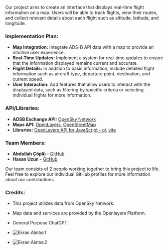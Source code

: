 Our project aims to create an interface that displays real-time flight information on a map. Users will be able to track flights, view their routes, and collect relevant details about each flight such as altitude, latitude, and longitude.

### Implementation Plan:

- **Map Integration:** Integrate ADS-B API data with a map to provide an intuitive user experience.
- **Real-Time Updates:** Implement a system for real-time updates to ensure that the information displayed remains current and accurate.
- **Flight Details:** In addition to basic information, include detailed flight information such as aircraft type, departure point, destination, and current speed.
- **User Interaction:** Add features that allow users to interact with the displayed data, such as filtering by specific criteria or selecting individual flights for more information.

### API/Libraries:

- **ADSB Exchange API:** [OpenSky Network](https://opensky-network.org)
- **Maps API:** [OpenLayers](https://openlayers.org), [OpenStreetMap](https://www.openstreetmap.org)
- **Libraries:** [OpenLayers API for JavaScript - ol](https://github.com/openlayers/openlayers), [vite](https://github.com/vitejs/vite)

### Team Members:

- **Abdullah Çöplü** - [GitHub](https://github.com/acoplu)
- **Hasan Uzun** - [GitHub](https://github.com/hasanuzunx)

Our team consists of 2 people working together to bring this project to life. Feel free to explore our individual GitHub profiles for more information about our contributions.

### Credits:

- This project utilizes data from OpenSky Network.
- Map data and services are provided by the Openlayers Platform.
- General Purpose ChatGPT.

- ![Ekran Alıntısı1](https://github.com/acoplu/hyperflight/assets/156203631/be2d0057-351f-4562-b044-a6f53d83f166)

- ![Ekran Alıntısı2](https://github.com/acoplu/hyperflight/assets/156203631/719a0774-ca36-4fd2-bfce-59e1f50d1020)

